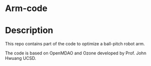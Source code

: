 # Arm-code

 
Description
===========
This repo contains part of the code to optimize a ball-pitch robot arm.

The code is based on OpenMDAO and Ozone developed by Prof. John Hwuang UCSD. 
